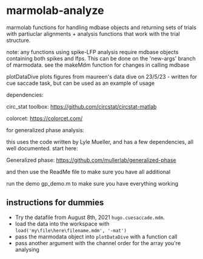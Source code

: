 # marmolab-analyze
marmolab functions for handling mdbase objects and returning sets of trials with partiuclar alignments + analysis functions that work with the trial structure. 

note: any functions using spike-LFP analysis require mdbase objects containing both spikes and lfps. This can be done on the 'new-args' branch of marmodata. see the makeMdm function for changes in calling mdbase

plotDataDive plots figures from maureen's data dive on 23/5/23 - written for cue saccade task, but can be used as an example of usage

dependencies:

circ_stat toolbox: https://github.com/circstat/circstat-matlab

colorcet: https://colorcet.com/ 

for generalized phase analysis:

this uses the code written by Lyle Mueller, and has a few dependencies, all well documented. start here:

Generalized phase: https://github.com/mullerlab/generalized-phase

and then use the ReadMe file to make sure you have all additional

run the demo gp_demo.m to make sure you have everything working

## instructions for dummies
- Try the datafile from August 8th, 2021 `hugo.cuesaccade.mdm`.
- load the data into the workspace with `load('my\file\here\filename.mdm', '-mat')`
- pass the marmodata object into `plotDataDive` with a function call
- pass another argument with the channel order for the array you're analysing

